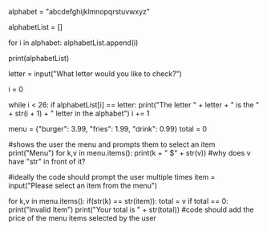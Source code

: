 alphabet = "abcdefghijklmnopqrstuvwxyz"

alphabetList = []

for i in alphabet:
    alphabetList.append(i)

print(alphabetList)

letter = input("What letter would you like to check?")

i = 0

while i < 26:
    if alphabetList[i] == letter:
        print("The letter " + letter + " is the " + str(i + 1) + " letter in the alphabet")
    i += 1

menu =  {"burger": 3.99,
         "fries": 1.99,
         "drink": 0.99}
total = 0

#shows the user the menu and prompts them to select an item
print("Menu")
for k,v in menu.items():
    print(k + "  $" + str(v)) #why does v have "str" in front of it?

#ideally the code should prompt the user multiple times
item = input("Please select an item from the menu")

for k,v in menu.items():
    if(str(k) == str(item)):
        total = v
if total == 0:
    print("Invalid Item")
print("Your total is " + str(total))
#code should add the price of the menu items selected by the user 